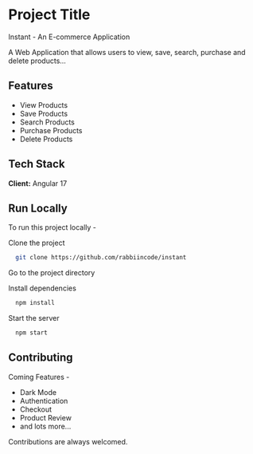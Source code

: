 # Project Title
Instant - An E-commerce Application

A Web Application that allows users to view, save, search, purchase and delete products...


## Features
- View Products
- Save Products
- Search Products
- Purchase Products
- Delete Products


## Tech Stack

**Client:** Angular 17
## Run Locally

To run this project locally -

Clone the project

```bash
  git clone https://github.com/rabbiincode/instant
```

Go to the project directory

Install dependencies

```bash
  npm install
```

Start the server

```bash
  npm start
```


## Contributing

Coming Features -
- Dark Mode
- Authentication
- Checkout
- Product Review
- and lots more...

Contributions are always welcomed.
